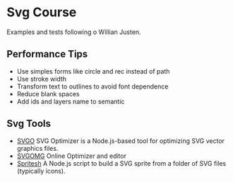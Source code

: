 # Svg Course


Examples and tests following o Willian Justen.


## Performance Tips
- Use simples forms like circle and rec instead of path
- Use stroke width
- Transform text to outlines to avoid font dependence
- Reduce blank spaces
- Add ids and layers name to semantic

## Svg Tools
- [SVGO](https://github.com/svg/svgo) SVG Optimizer is a Node.js-based tool for optimizing SVG vector graphics files.
- [SVGOMG](https://jakearchibald.github.io/svgomg/) Online Optimizer and editor
- [Spritesh](https://www.npmjs.com/package/spritesh) A Node.js script to build a SVG sprite from a folder of SVG files (typically icons).